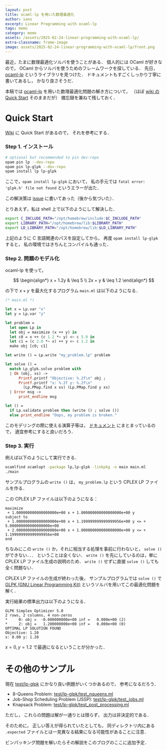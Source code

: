 ```yaml
---
layout: post
title: ocaml-lp を用いた数理最適化
author: sano
excerpt: Linear Programming with ocaml-lp
tags: memo
category: memo
assets: /assets/2025-02-24-linear-programming-with-ocaml-lp/
extra-classname: frame-image
image: assets/2025-02-24-linear-programming-with-ocaml-lp/front.png
---
```


最近，たまに数理最適化ソルバを使うことがある．
個人的には OCaml が好きなので，
OCaml からソルバを使うためのフレームワークを探している．
先日，
[ocaml-lp](https://github.com/ktahar/ocaml-lp)
というライブラリを見つけた．
ドキュメントもすごくしっかり丁寧に書いてあるし，
かなり良さそうだ．

本稿では
[ocaml-lp](https://github.com/ktahar/ocaml-lp)
を用いた数理最適化問題の解き方について，
（ほぼ [wiki の Quick Start](https://github.com/ktahar/ocaml-lp/wiki/Quick_Start)
そのままだが）
備忘録を兼ねて残しておく．

# Quick Start

[Wiki](https://github.com/ktahar/ocaml-lp/wiki/Quick_Start)
に Quick Start があるので，
それを参考にする．

### Step 1. インストール

```bash
# optional but recommended to pin dev-repo
opam pin lp --dev-repo
opam pin lp-glpk --dev-repo
opam install lp lp-glpk
```

ここで，`opam install lp-glpk` において，
私の手元では
`fatal error: 'glpk.h' file not found`
というエラーが出た．

この解決策は
[issue](https://github.com/ktahar/ocaml-lp/issues/6)
に書いてあった（後から気づいた）．

とりあえず，私は shell 上で以下のようにして解決した．

```bash
export C_INCLUDE_PATH="/opt/homebrew/include:$C_INCLUDE_PATH"
export LIBRARY_PATH="/opt/homebrew/lib:$LIBRARY_PATH"
export LD_LIBRARY_PATH="/opt/homebrew/lib:$LD_LIBRARY_PATH"
```

上記のように C 言語関連のパスを設定してから，
再度 `opam install lp-glpk` すると，
私の環境ではきちんとコンパイルも通った．

### Step 2. 問題のモデル化

ocaml-lp を使って，

$$
\begin{align*}
x + 1.2y & \leq 5 \\
2x + y   & \leq 1.2
\end{align*}
$$

の下で
$x + y$ を最大化するプログラム `main.ml` は以下のようになる．

```ocaml
(* main.ml *)

let x = Lp.var "x"
let y = Lp.var "y"

let problem =
  let open Lp in
  let obj = maximize (x ++ y) in
  let c0 = x ++ (c 1.2 *~ y) <~ c 5.0 in
  let c1 = (c 2.0 *~ x) ++ y <~ c 1.2 in
  make obj [c0; c1]

let write () = Lp.write "my_problem.lp" problem

let solve () =
  match Lp_glpk.solve problem with
  | Ok (obj, xs) ->
      Printf.printf "Objective: %.2f\n" obj ;
      Printf.printf "x: %.2f y: %.2f\n"
        (Lp.PMap.find x xs) (Lp.PMap.find y xs)
  | Error msg ->
      print_endline msg

let () =
  if Lp.validate problem then (write () ; solve ())
  else print_endline "Oops, my problem is broken."
```

このモデリングの際に使える演算子等は，
[ドキュメント](https://ktahar.github.io/ocaml-lp/lp/Lp/index.html)
にまとまっているので，
適宜参考にすると良いだろう．

### Step 3. 実行

例えば以下のようにして実行できる．

```bash
ocamlfind ocamlopt -package lp,lp-glpk -linkpkg -o main main.ml
./main
```

サンプルプログラムの `write ()` は，
`my_problem.lp` という CPLEX LP ファイルを作る．

この CPLEX LP ファイルは以下のようになる：

```
maximize
 + 1.000000000000000000e+00 x + 1.000000000000000000e+00 y
subject to
 + 1.000000000000000000e+00 x + 1.199999999999999956e+00 y <= + 5.000000000000000000e+00
 + 2.000000000000000000e+00 x + 1.000000000000000000e+00 y <= + 1.199999999999999956e+00
end
```

ちなみにこの `write ()` か，それに相当する処理を事前に行わないと，
`solve ()` ができない．．．
ということは全くない．
`write ()` を先にしているのは，単に CPLEX LP ファイル生成の説明のため．
`write ()` せずに直接 `solve ()` しても全く問題ない．

CPLEX LP ファイルの生成が終わった後，
サンプルプログラムでは `solve ()` で
[GLPK (GNU Linear Programming Kit)](https://www.gnu.org/software/glpk/)
というソルバを用いてこの最適化問題を解く．

実行結果の標準出力は以下のようになる．

```
GLPK Simplex Optimizer 5.0
2 rows, 2 columns, 4 non-zeros
*     0: obj =  -0.000000000e+00 inf =   0.000e+00 (2)
*     2: obj =   1.200000000e+00 inf =   0.000e+00 (0)
OPTIMAL LP SOLUTION FOUND
Objective: 1.20
x: 0.00 y: 1.20
```

$x = 0, y = 1.2$ で最適になるということが分かった．

# その他のサンプル

現在 [test/lp-glpk](https://github.com/ktahar/ocaml-lp/tree/master/test/lp-glpk)
にかなり良い例題がいくつかあるので，
参考になるだろう．

- 8-Queens Problem:
  [test/lp-glpk/test_nqueens.ml](https://github.com/ktahar/ocaml-lp/blob/669a32cbc36fe16197272a8ba673394707bceb07/test/lp-glpk/test_nqueens.ml)
- Job-Shop Scheduling Problem (JSSP):
  [test/lp-glpk/test_jobs.ml](https://github.com/ktahar/ocaml-lp/blob/669a32cbc36fe16197272a8ba673394707bceb07/test/lp-glpk/test_jobs.ml)
- Knapsack Problem:
  [test/lp-glpk/test_post_processing.ml](https://github.com/ktahar/ocaml-lp/blob/669a32cbc36fe16197272a8ba673394707bceb07/test/lp-glpk/test_post_processing.ml)

ただし，
これらの問題は解が一通りとは限らず，
出力は非決定的である．

そのために，
正しい答えが得られていたとしても，
同ディレクトリ内にある `.expected` ファイルとは一見異なる結果になる可能性があることに注意．

ビンパッキング問題を解いたらその解説をこのブログのここに追加予定．
